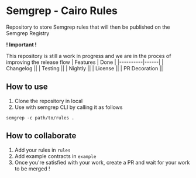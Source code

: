 # Semgrep - Cairo Rules

Repository to store Semgrep rules that will then be published on the Semgrep Registry

**! Important !**

This repository is still a work in progress and we are in the proces of improving the release flow
| Features | Done |
|----------|------|
| Changelog ||
| Testing ||
| Nightly ||
| License ||
| PR Decoration ||

## How to use

1. Clone the repository in local
2. Use with semgrep CLI by calling it as follows
```
semgrep -c path/to/rules .
```

## How to collaborate

1. Add your rules in `rules`
2. Add example contracts in `example`
3. Once you're satisfied with your work, create a PR and wait for your work to be merged !
